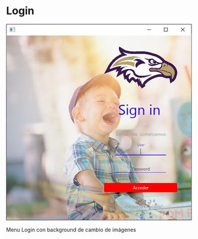 # Login
![](https://github.com/AlonsoCasilda/Login/blob/master/SlidedLogin.JPG)

Menu Login con background de cambio de imágenes
